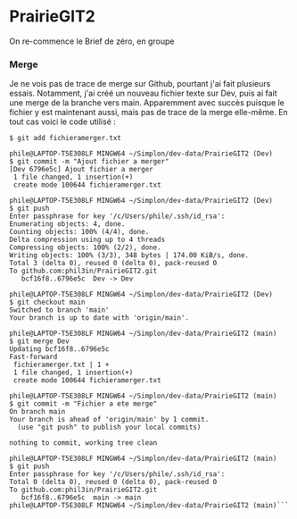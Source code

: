# PrairieGIT2
On re-commence le Brief de zéro, en groupe

### Merge
Je ne vois pas de trace de merge sur Github, pourtant j'ai fait plusieurs essais. Notamment, j'ai créé un nouveau fichier texte sur Dev, puis ai fait une merge de la branche vers main. Apparemment avec succès puisque le fichier y est maintenant aussi, mais pas de trace de la merge elle-même.
En tout cas voici le code utilisé :
```phile@LAPTOP-T5E308LF MINGW64 ~/Simplon/dev-data/PrairieGIT2 (Dev)
$ git add fichieramerger.txt

phile@LAPTOP-T5E308LF MINGW64 ~/Simplon/dev-data/PrairieGIT2 (Dev)
$ git commit -m "Ajout fichier a merger"
[Dev 6796e5c] Ajout fichier a merger
 1 file changed, 1 insertion(+)
 create mode 100644 fichieramerger.txt

phile@LAPTOP-T5E308LF MINGW64 ~/Simplon/dev-data/PrairieGIT2 (Dev)
$ git push
Enter passphrase for key '/c/Users/phile/.ssh/id_rsa':
Enumerating objects: 4, done.
Counting objects: 100% (4/4), done.
Delta compression using up to 4 threads
Compressing objects: 100% (2/2), done.
Writing objects: 100% (3/3), 348 bytes | 174.00 KiB/s, done.
Total 3 (delta 0), reused 0 (delta 0), pack-reused 0
To github.com:phil3in/PrairieGIT2.git
   bcf16f8..6796e5c  Dev -> Dev

phile@LAPTOP-T5E308LF MINGW64 ~/Simplon/dev-data/PrairieGIT2 (Dev)
$ git checkout main
Switched to branch 'main'
Your branch is up to date with 'origin/main'.

phile@LAPTOP-T5E308LF MINGW64 ~/Simplon/dev-data/PrairieGIT2 (main)
$ git merge Dev
Updating bcf16f8..6796e5c
Fast-forward
 fichieramerger.txt | 1 +
 1 file changed, 1 insertion(+)
 create mode 100644 fichieramerger.txt

phile@LAPTOP-T5E308LF MINGW64 ~/Simplon/dev-data/PrairieGIT2 (main)
$ git commit -m "Fichier a ete merge"
On branch main
Your branch is ahead of 'origin/main' by 1 commit.
  (use "git push" to publish your local commits)

nothing to commit, working tree clean

phile@LAPTOP-T5E308LF MINGW64 ~/Simplon/dev-data/PrairieGIT2 (main)
$ git push
Enter passphrase for key '/c/Users/phile/.ssh/id_rsa':
Total 0 (delta 0), reused 0 (delta 0), pack-reused 0
To github.com:phil3in/PrairieGIT2.git
   bcf16f8..6796e5c  main -> main
phile@LAPTOP-T5E308LF MINGW64 ~/Simplon/dev-data/PrairieGIT2 (main)```
